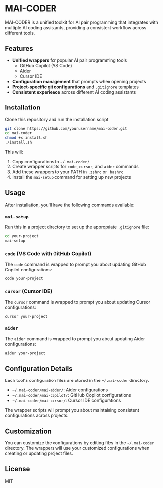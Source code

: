 # MAI-CODER

MAI-CODER is a unified toolkit for AI pair programming that integrates with multiple AI coding assistants, providing a consistent workflow across different tools.

## Features

- **Unified wrappers** for popular AI pair programming tools
  - GitHub Copilot (VS Code)
  - Aider
  - Cursor IDE
- **Configuration management** that prompts when opening projects
- **Project-specific git configurations** and `.gitignore` templates
- **Consistent experience** across different AI coding assistants

## Installation

Clone this repository and run the installation script:

```bash
git clone https://github.com/yourusername/mai-coder.git
cd mai-coder
chmod +x install.sh
./install.sh
```

This will:
1. Copy configurations to `~/.mai-coder/`
2. Create wrapper scripts for `code`, `cursor`, and `aider` commands
3. Add these wrappers to your PATH in `.zshrc` or `.bashrc`
4. Install the `mai-setup` command for setting up new projects

## Usage

After installation, you'll have the following commands available:

### `mai-setup`

Run this in a project directory to set up the appropriate `.gitignore` file:

```bash
cd your-project
mai-setup
```

### `code` (VS Code with GitHub Copilot)

The `code` command is wrapped to prompt you about updating GitHub Copilot configurations:

```bash
code your-project
```

### `cursor` (Cursor IDE)

The `cursor` command is wrapped to prompt you about updating Cursor configurations:

```bash
cursor your-project
```

### `aider`

The `aider` command is wrapped to prompt you about updating Aider configurations:

```bash
aider your-project
```

## Configuration Details

Each tool's configuration files are stored in the `~/.mai-coder` directory:

- `~/.mai-coder/mai-aider/`: Aider configurations
- `~/.mai-coder/mai-copilot/`: GitHub Copilot configurations
- `~/.mai-coder/mai-cursor/`: Cursor IDE configurations

The wrapper scripts will prompt you about maintaining consistent configurations across projects.

## Customization

You can customize the configurations by editing files in the `~/.mai-coder` directory. The wrappers will use your customized configurations when creating or updating project files.

## License

MIT